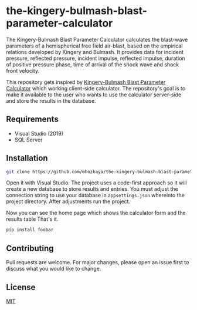# the-kingery-bulmash-blast-parameter-calculator

The Kingery-Bulmash Blast Parameter Calculator calculates the blast-wave parameters of a hemispherical free field air-blast, based on the empirical relations developed by Kingery and Bulmash. It provides data for incident pressure, reflected pressure, incident impulse, reflected impulse, duration of positive pressure phase, time of arrival of the shock wave and shock front velocity.

This repository gets inspired by [Kingery-Bulmash Blast Parameter Calculator](https://unsaferguard.org/un-saferguard/kingery-bulmash) which working client-side calculator. The repository's goal is to make it available to the user who wants to use the calculator server-side and store the results in the database.

## Requirements

- Visual Studio (2019)
- SQL Server 

## Installation

```bash
git clone https://github.com/mbozkaya/the-kingery-bulmash-blast-parameter-calculator.git
```

Open it with Visual Studio. The project uses a code-first approach so it will create a new database to store results and entries. You must adjust the connection string to use your database in `appsettings.json` whereinto the project directory. After adjustments run the project.

Now you can see the home page which shows the calculator form and the results table
That's it.


```bash
pip install foobar
```

## Contributing
Pull requests are welcome. For major changes, please open an issue first to discuss what you would like to change.


## License
[MIT](https://choosealicense.com/licenses/mit/)
